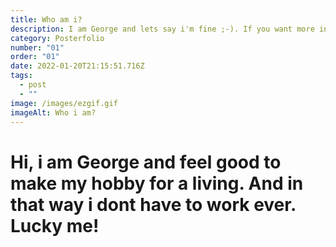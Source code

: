 ```yaml
---
title: Who am i?
description: I am George and lets say i'm fine ;-). If you want more info click me dude!
category: Posterfolio
number: "01"
order: "01"
date: 2022-01-20T21:15:51.716Z
tags:
  - post
  - ""
image: /images/ezgif.gif
imageAlt: Who i am?
---
```

# Hi, i am George and feel good to make my hobby for a living. And in that way i dont have to work ever. Lucky me!